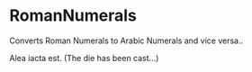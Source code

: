 # RomanNumerals
Converts Roman Numerals to Arabic Numerals and vice versa..

Alea iacta est. (The die has been cast...)